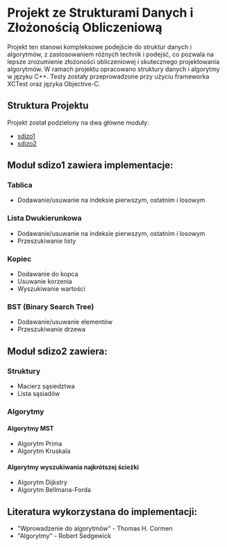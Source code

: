 # Projekt ze Strukturami Danych i Złożonością Obliczeniową
Projekt ten stanowi kompleksowe podejście do struktur danych i algorytmów, z zastosowaniem różnych technik i podejść, co pozwala na lepsze zrozumienie złożoności obliczeniowej i skutecznego projektowania algorytmów.
W ramach projektu opracowano struktury danych i algorytmy w języku C++. Testy zostały przeprowadzone przy użyciu frameworka XCTest oraz języka Objective-C.

## Struktura Projektu

Projekt został podzielony na dwa główne moduły:

- [sdizo1](https://github.com/SzymonSergiusz/sdizo1)
- [sdizo2](https://github.com/SzymonSergiusz/sdizo2)

## Moduł sdizo1 zawiera implementacje:

### Tablica
- Dodawanie/usuwanie na indeksie pierwszym, ostatnim i losowym

### Lista Dwukierunkowa
- Dodawanie/usuwanie na indeksie pierwszym, ostatnim i losowym
- Przeszukiwanie listy

### Kopiec
- Dodawanie do kopca
- Usuwanie korzenia
- Wyszukiwanie wartości

### BST (Binary Search Tree)
- Dodawanie/usuwanie elementów
- Przeszukiwanie drzewa

## Moduł sdizo2 zawiera:

### Struktury

- Macierz sąsiedztwa
- Lista sąsiadów

### Algorytmy

#### Algorytmy MST
- Algorytm Prima
- Algorytm Kruskala

#### Algorytmy wyszukiwania najkrótszej ścieżki
- Algorytm Dijkstry
- Algorytm Bellmana-Forda

## Literatura wykorzystana do implementacji:

- "Wprowadzenie do algorytmów" - Thomas H. Cormen
- "Algorytmy" - Robert Sedgewick

